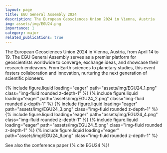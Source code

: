 ```yaml
---
layout: page
title: EGU General Assembly 2024
description: The European Geosciences Union 2024 in Vienna, Austria
img: assets/img/EGU24.png
importance: 1
category: major
related_publications: true
---
```


The European Geosciences Union 2024 in Vienna, Austria, from April 14 to 19.  The EGU General Assembly serves as a premier platform for geoscientists worldwide to converge, exchange ideas, and showcase their research endeavors. From Earth sciences to planetary studies, this event fosters collaboration and innovation, nurturing the next generation of scientific pioneers.

<swiper-container keyboard="true" navigation="true" pagination="true" pagination-clickable="true" pagination-dynamic-bullets="true" rewind="true">
  <swiper-slide>{% include figure.liquid loading="eager" path="assets/img/EGU24_1.png" class="img-fluid rounded z-depth-1" %}</swiper-slide>
  <swiper-slide>{% include figure.liquid loading="eager" path="assets/img/EGU24_2.png" class="img-fluid rounded z-depth-1" %}</swiper-slide>
  <swiper-slide>{% include figure.liquid loading="eager" path="assets/img/EGU24_3.png" class="img-fluid rounded z-depth-1" %}</swiper-slide>
  <swiper-slide>{% include figure.liquid loading="eager" path="assets/img/EGU24_4.png" class="img-fluid rounded z-depth-1" %}</swiper-slide>
  <swiper-slide>{% include figure.liquid loading="eager" path="assets/img/EGU24_5.png" class="img-fluid rounded z-depth-1" %}</swiper-slide>
  <swiper-slide>{% include figure.liquid loading="eager" path="assets/img/EGU24_6.png" class="img-fluid rounded z-depth-1" %}</swiper-slide>
</swiper-container>



See also the conference paper {% cite EGU24 %}!


